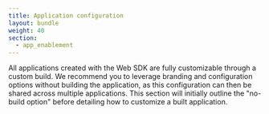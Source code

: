 ```yaml
---
title: Application configuration
layout: bundle
weight: 40
section: 
  - app_enablement
---
```


All applications created with the Web SDK are fully customizable through a custom build. We recommend you to leverage branding and configuration options without building the
application, as this configuration can then be shared across multiple applications. This section will initially outline the "no-build option" before detailing how to
customize a built application.